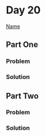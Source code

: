 # Day 20

[Name](https://adventofcode.com/2024/day/20)

## Part One

### Problem

### Solution

## Part Two

### Problem

### Solution
